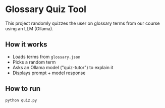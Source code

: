 #  Glossary Quiz Tool

This project randomly quizzes the user on glossary terms from our course using an LLM (Ollama).

## How it works
- Loads terms from `glossary.json`
- Picks a random term
- Asks an Ollama model ("quiz-tutor") to explain it
- Displays prompt + model response

## How to run
```bash
python quiz.py

